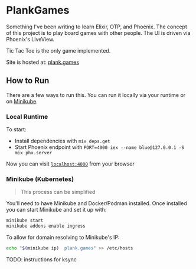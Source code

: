 # PlankGames

Something I've been writing to learn Elixir, OTP, and Phoenix. The concept of this project is to play board games with other people. The UI is driven via Phoenix's LiveView.

Tic Tac Toe is the only game implemented.

Site is hosted at: [plank.games](https://plank.games)

## How to Run

There are a few ways to run this. You can run it locally via your runtime or on [Minikube](https://minikube.sigs.k8s.io/docs/).

### Local Runtime

To start:

- Install dependencies with `mix deps.get`
- Start Phoenix endpoint with `PORT=4000 iex --name blue@127.0.0.1 -S mix phx.server`

Now you can visit [`localhost:4000`](http://localhost:4000) from your browser

### Minikube (Kubernetes)

> This process can be simplified

You'll need to have Minikube and Docker/Podman installed. Once installed you can start Minikube and set it up with:

```bash
minikube start
minikube addons enable ingress
```

To allow for domain resolving to Minikube's IP:

```bash
echo "$(minikube ip)  plank.games" >> /etc/hosts
```

TODO: instructions for ksync